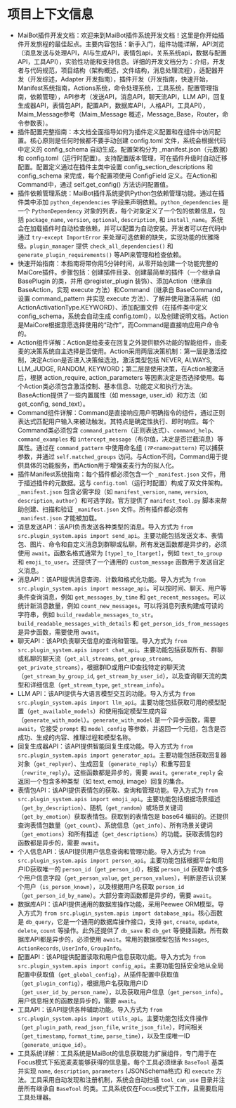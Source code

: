 # 项目上下文信息

- MaiBot插件开发文档：欢迎来到MaiBot插件系统开发文档！这里是你开始插件开发旅程的最佳起点。主要内容包括：新手入门，组件功能详解，API浏览（消息发送与处理API，AI与生成API，表情包api，关系系统api，数据与配置API，工具API），实验性功能和支持信息。详细的开发文档分为：介绍，开发者与代码规范，项目结构（架构概述，文件结构，消息处理流程），适配器开发（开发综述，Adapter 开发指南），插件开发（开发指南，快速开始，Manifest系统指南，Actions系统，命令处理系统，工具系统，配置管理指南，依赖管理），API参考（发送API，消息API，聊天流API，LLM API，回复生成器API，表情包API，配置API，数据库API，人格API，工具API），Maim_Message参考（Maim_Message 概述，Message_Base，Router，命令参数表）。
- 插件配置完整指南：本文档全面指导如何为插件定义配置和在组件中访问配置。核心原则是任何时候都不要手动创建 config.toml 文件，系统会根据代码中定义的 config_schema 自动生成。配置架构分为 _manifest.json（元数据）和 config.toml（运行时配置）。支持配置版本管理，可在插件升级时自动迁移配置。配置定义通过在插件主类中设置 config_section_descriptions 和 config_schema 来完成，每个配置项使用 ConfigField 定义。在Action和Command中，通过 self.get_config() 方法访问配置值。
- 插件依赖管理系统：MaiBot插件系统提供Python包依赖管理功能。通过在插件类中添加 `python_dependencies` 字段来声明依赖。`python_dependencies` 是一个 `PythonDependency` 对象的列表，每个对象定义了一个包的依赖信息，包括 `package_name`, `version`, `optional`, `description`, 和 `install_name`。系统会在加载插件时自动检查依赖，并可以配置为自动安装。开发者可以在代码中通过 `try-except ImportError` 来处理可选依赖的缺失，实现功能的优雅降级。`plugin_manager` 提供 `check_all_dependencies()` 和 `generate_plugin_requirements()` 等API来管理和检查依赖。
- 快速开始指南：本指南将带你用5分钟时间，从零开始创建一个功能完整的MaiCore插件。步骤包括：创建插件目录、创建最简单的插件（一个继承自 BasePlugin 的类，并用 @register_plugin 装饰）、添加Action（继承自 BaseAction，实现 execute 方法）和Command（继承自 BaseCommand，设置 command_pattern 并实现 execute 方法）、了解并使用激活系统（如 ActionActivationType.KEYWORD）、添加配置文件（在插件类中定义 config_schema，系统会自动生成 config.toml），以及创建说明文档。Action是MaiCore根据意愿选择使用的“动作”，而Command是直接响应用户命令的。
- Action组件详解：Action是给麦麦在回复之外提供额外功能的智能组件，由麦麦的决策系统自主选择是否使用。Action采用两层决策机制：第一层是激活控制，决定Action是否进入决策候选池，激活类型包括 NEVER, ALWAYS, LLM_JUDGE, RANDOM, KEYWORD；第二层是使用决策，在Action被激活后，根据 action_require, action_parameters 等因素决定是否选择使用。每个Action类必须包含激活控制、基本信息、功能定义和执行方法。BaseAction提供了一些内置属性（如 message, user_id）和方法（如 get_config, send_text）。
- Command组件详解：Command是直接响应用户明确指令的组件，通过正则表达式匹配用户输入来被动触发。其特点是确定性执行、即时响应。每个Command类必须包含 `command_pattern`（正则表达式）、`command_help`、`command_examples` 和 `intercept_message`（布尔值，决定是否拦截消息）等属性。通过在 `command_pattern` 中使用命名组 `(?P<name>pattern)` 可以捕获参数，并通过 `self.matched_groups` 访问。与Action不同，Command用于提供具体的功能服务，而Action用于增强麦麦行为的拟人化。
- 插件Manifest系统指南：每个插件都必须包含一个 `_manifest.json` 文件，用于描述插件的元数据。这与 `config.toml`（运行时配置）构成了双文件架构。`_manifest.json` 包含必需字段（如 `manifest_version`, `name`, `version`, `description`, `author`）和可选字段。官方提供了 `manifest_tool.py` 脚本来帮助创建、扫描和验证 `_manifest.json` 文件。所有插件都必须有 `_manifest.json` 才能被加载。
- 消息发送API：该API负责发送各种类型的消息。导入方式为 `from src.plugin_system.apis import send_api`。主要功能包括发送文本、表情包、图片、命令和自定义消息到群聊或私聊。所有发送函数都是异步的，必须使用 `await`。函数名格式通常为 `[type]_to_[target]`，例如 `text_to_group` 和 `emoji_to_user`。还提供了一个通用的 `custom_message` 函数用于发送自定义消息。
- 消息API：该API提供消息查询、计数和格式化功能。导入方式为 `from src.plugin_system.apis import message_api`。可以按时间、聊天、用户等条件查询消息，例如 `get_messages_by_time` 和 `get_recent_messages`。可以统计新消息数量，例如 `count_new_messages`。可以将消息列表构建成可读的字符串，例如 `build_readable_messages_to_str`。`build_readable_messages_with_details` 和 `get_person_ids_from_messages` 是异步函数，需要使用 `await`。
- 聊天API：该API负责聊天信息的查询和管理。导入方式为 `from src.plugin_system.apis import chat_api`。主要功能包括获取所有、群聊或私聊的聊天流（`get_all_streams`, `get_group_streams`, `get_private_streams`），根据群ID或用户ID查找特定的聊天流（`get_stream_by_group_id`, `get_stream_by_user_id`），以及查询聊天流的类型和详细信息（`get_stream_type`, `get_stream_info`）。
- LLM API：该API提供与大语言模型交互的功能。导入方式为 `from src.plugin_system.apis import llm_api`。主要功能包括获取可用的模型配置（`get_available_models`）和使用指定模型生成内容（`generate_with_model`）。`generate_with_model` 是一个异步函数，需要 `await`，它接受 `prompt` 和 `model_config` 等参数，并返回一个元组，包含是否成功、生成的内容、推理过程和模型名称。
- 回复生成器API：该API提供智能回复生成功能。导入方式为 `from src.plugin_system.apis import generator_api`。主要功能包括获取回复器对象（`get_replyer`）、生成回复（`generate_reply`）和重写回复（`rewrite_reply`）。这些函数都是异步的，需要 `await`。`generate_reply` 会返回一个包含多种类型（如 text, emoji, image）回复的集合。
- 表情包API：该API提供表情包的获取、查询和管理功能。导入方式为 `from src.plugin_system.apis import emoji_api`。主要功能包括根据场景描述（`get_by_description`）、随机（`get_random`）或场景关键词（`get_by_emotion`）获取表情包。获取到的表情包是 base64 编码的。还提供查询表情包数量（`get_count`）、系统信息（`get_info`）、所有场景关键词（`get_emotions`）和所有描述（`get_descriptions`）的功能。获取表情包的函数都是异步的，需要 `await`。
- 个人信息API：该API提供用户信息查询和管理功能。导入方式为 `from src.plugin_system.apis import person_api`。主要功能包括根据平台和用户ID获取唯一的 `person_id`（`get_person_id`），根据 `person_id` 获取单个或多个用户信息字段（`get_person_value`, `get_person_values`），判断是否认识某个用户（`is_person_known`），以及根据用户名获取 `person_id`（`get_person_id_by_name`）。大部分查询函数都是异步的，需要 `await`。
- 数据库API：该API提供通用的数据库操作功能，采用Peewee ORM模型。导入方式为 `from src.plugin_system.apis import database_api`。核心函数是 `db_query`，它是一个通用的数据库操作接口，支持 `get`, `create`, `update`, `delete`, `count` 等操作。此外还提供了 `db_save` 和 `db_get` 等便捷函数。所有数据库API都是异步的，必须使用 `await`。常用的数据模型包括 `Messages`, `ActionRecords`, `UserInfo`, `GroupInfo`。
- 配置API：该API提供配置读取和用户信息获取功能。导入方式为 `from src.plugin_system.apis import config_api`。主要功能包括安全地从全局配置中获取值（`get_global_config`），从插件配置中获取值（`get_plugin_config`），根据用户名获取用户ID（`get_user_id_by_person_name`），以及获取用户信息（`get_person_info`）。用户信息相关的函数是异步的，需要 `await`。
- 工具API：该API提供各种辅助功能。导入方式为 `from src.plugin_system.apis import utils_api`。主要功能包括文件操作（`get_plugin_path`, `read_json_file`, `write_json_file`），时间相关（`get_timestamp`, `format_time`, `parse_time`），以及生成唯一ID（`generate_unique_id`）。
- 工具系统详解：工具系统是MaiBot的信息获取能力扩展组件，专门用于在Focus模式下拓宽麦麦能够获得的信息量。每个工具必须继承 `BaseTool` 基类并实现 `name`, `description`, `parameters` (JSONSchema格式) 和 `execute` 方法。工具采用自动发现和注册机制，系统会自动扫描 `tool_can_use` 目录并注册所有继承自 `BaseTool` 的类。工具系统仅在Focus模式下工作，且需要启用工具处理器。
